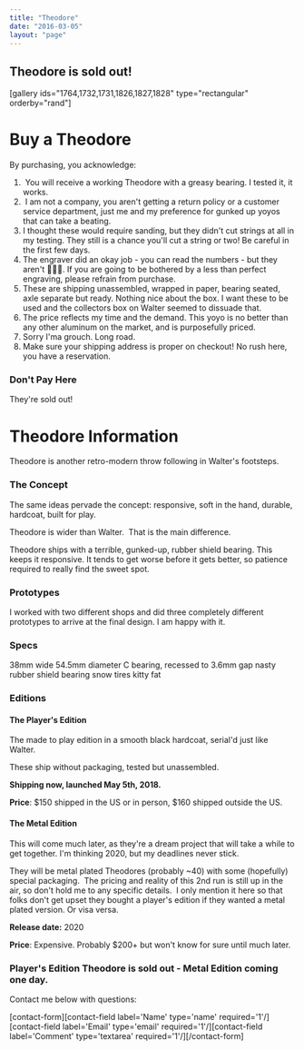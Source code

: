 ```yaml
---
title: "Theodore"
date: "2016-03-05"
layout: "page"
---
```


## Theodore is sold out!

\[gallery ids="1764,1732,1731,1826,1827,1828" type="rectangular" orderby="rand"\]

# Buy a Theodore

By purchasing, you acknowledge:

1.  You will receive a working Theodore with a greasy bearing. I tested it, it works.
2.  I am not a company, you aren't getting a return policy or a customer service department, just me and my preference for gunked up yoyos that can take a beating.
3. I thought these would require sanding, but they didn't cut strings at all in my testing. They still is a chance you'll cut a string or two! Be careful in the first few days.
4. The engraver did an okay job - you can read the numbers - but they aren't 🌟💯🔥. If you are going to be bothered by a less than perfect engraving, please refrain from purchase.
5. These are shipping unassembled, wrapped in paper, bearing seated, axle separate but ready. Nothing nice about the box. I want these to be used and the collectors box on Walter seemed to dissuade that.
6. The price reflects my time and the demand. This yoyo is no better than any other aluminum on the market, and is purposefully priced.
7. Sorry I'ma grouch. Long road.
8. Make sure your shipping address is proper on checkout! No rush here, you have a reservation.

### Don't Pay Here

They're sold out!

# Theodore Information

Theodore is another retro-modern throw following in Walter's footsteps.

### The Concept

The same ideas pervade the concept: responsive, soft in the hand, durable, hardcoat, built for play.

Theodore is wider than Walter.  That is the main difference.

Theodore ships with a terrible, gunked-up, rubber shield bearing. This keeps it responsive. It tends to get worse before it gets better, so patience required to really find the sweet spot.

### Prototypes

I worked with two different shops and did three completely different prototypes to arrive at the final design. I am happy with it.

### Specs

38mm wide 54.5mm diameter C bearing, recessed to 3.6mm gap nasty rubber shield bearing snow tires kitty fat

### Editions

#### The Player's Edition

The made to play edition in a smooth black hardcoat, serial'd just like Walter.

These ship without packaging, tested but unassembled.

**Shipping now, launched May 5th, 2018.**

**Price**: $150 shipped in the US or in person, $160 shipped outside the US.

#### The Metal Edition

This will come much later, as they're a dream project that will take a while to get together. I'm thinking 2020, but my deadlines never stick.

They will be metal plated Theodores (probably ~40) with some (hopefully) special packaging.  The pricing and reality of this 2nd run is still up in the air, so don't hold me to any specific details.  I only mention it here so that folks don't get upset they bought a player's edition if they wanted a metal plated version. Or visa versa.

**Release date:** 2020

**Price**: Expensive. Probably $200+ but won't know for sure until much later.

### Player's Edition Theodore is sold out - Metal Edition coming one day.

Contact me below with questions:

\[contact-form\]\[contact-field label='Name' type='name' required='1'/\]\[contact-field label='Email' type='email' required='1'/\]\[contact-field label='Comment' type='textarea' required='1'/\]\[/contact-form\]
